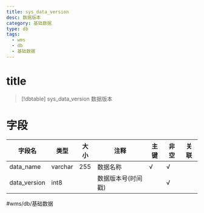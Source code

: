 ```yaml
---
title: sys_data_version
desc: 数据版本
category: 基础数据
type: db
tags:
  - wms
  - db
  - 基础数据
---
```


# title
>[!dbtable] sys_data_version
> 数据版本

# 字段
| 字段名 | 类型 | 大小 | 注释 | 主键 | 非空 | 关联 |
| --- | --- | --- | --- | --- | --- | --- |
| data_name | varchar | 255 | 数据名称 | √ | √ |  |
| data_version | int8 |  | 数据版本号(时间戳) |  | √ |  |
#wms/db/基础数据

